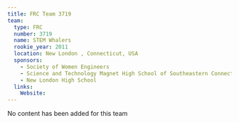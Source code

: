 ```yaml
---
title: FRC Team 3719
team:
  type: FRC
  number: 3719
  name: STEM Whalers 
  rookie_year: 2011
  location: New London , Connecticut, USA
  sponsors:
    - Society of Women Engineers
    - Science and Technology Magnet High School of Southeastern Connecticut
    - New London High School
  links:
    Website: 
---
```

No content has been added for this team